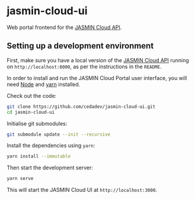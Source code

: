 # jasmin-cloud-ui

Web portal frontend for the [JASMIN Cloud API](https://github.com/cedadev/jasmin-cloud).

## Setting up a development environment

First, make sure you have a local version of the [JASMIN Cloud API](https://github.com/cedadev/jasmin-cloud)
running on `http://localhost:8000`, as per the instructions in the `README`.

In order to install and run the JASMIN Cloud Portal user interface, you will need [Node](https://nodejs.dev/)
and [yarn](https://yarnpkg.com/) installed.

Check out the code:

```sh
git clone https://github.com/cedadev/jasmin-cloud-ui.git
cd jasmin-cloud-ui
```

Initialise git submodules:

```sh
git submodule update --init --recursive
```

Install the dependencies using `yarn`:

```sh
yarn install --immutable
```

Then start the development server:

```sh
yarn serve
```

This will start the JASMIN Cloud UI at `http://localhost:3000`.
